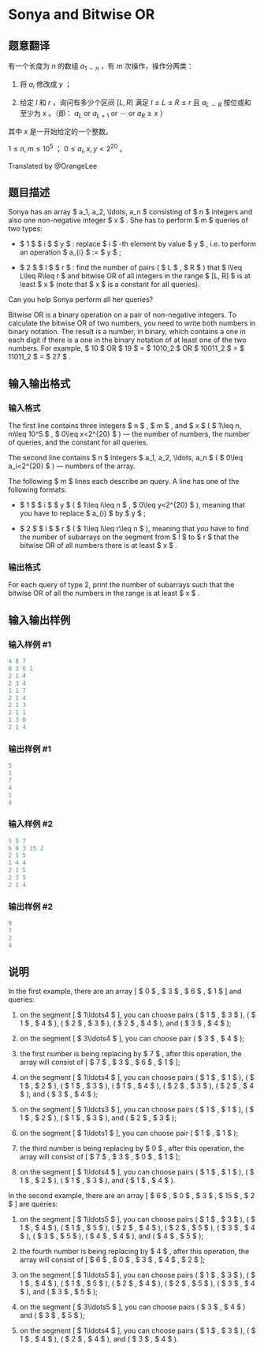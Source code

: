 # Sonya and Bitwise OR

## 题意翻译

有一个长度为 $n$ 的数组 $a_{1 \sim n}$ ，有 $m$ 次操作，操作分两类：

1. 将 $a_i$ 修改成 $y$ ；

2. 给定 $l$ 和 $r$ ，询问有多少个区间 $[L, R]$ 满足 $l \le L \le R \le r$ 且 $a_{L \sim R}$ 按位或和至少为 $x$ 。（即： $a_L \text{ or } a_{L + 1} \text{ or } \cdots \text{ or } a_R \ge x$ ）

其中 $x$ 是一开始给定的一个整数。

$1 \le n, m \le 10^5$ ； $0 \le a_i, x, y < 2^{20}$ 。

Translated by @OrangeLee 

## 题目描述

Sonya has an array $ a_1, a_2, \ldots, a_n $ consisting of $ n $ integers and also one non-negative integer $ x $ . She has to perform $ m $ queries of two types:

- $ 1 $ $ i $ $ y $ : replace $ i $ -th element by value $ y $ , i.e. to perform an operation $ a_{i} $ := $ y $ ;

- $ 2 $ $ l $ $ r $ : find the number of pairs ( $ L $ , $ R $ ) that $ l\leq L\leq R\leq r $ and bitwise OR of all integers in the range $ [L, R] $ is at least $ x $ (note that $ x $ is a constant for all queries).

Can you help Sonya perform all her queries?

Bitwise OR is a binary operation on a pair of non-negative integers. To calculate the bitwise OR of two numbers, you need to write both numbers in binary notation. The result is a number, in binary, which contains a one in each digit if there is a one in the binary notation of at least one of the two numbers. For example, $ 10 $ OR $ 19 $ = $ 1010_2 $ OR $ 10011_2 $ = $ 11011_2 $ = $ 27 $ .

## 输入输出格式

### 输入格式

The first line contains three integers $ n $ , $ m $ , and $ x $ ( $ 1\leq n, m\leq 10^5 $ , $ 0\leq x<2^{20} $ ) — the number of numbers, the number of queries, and the constant for all queries.

The second line contains $ n $ integers $ a_1, a_2, \ldots, a_n $ ( $ 0\leq a_i<2^{20} $ ) — numbers of the array.

The following $ m $ lines each describe an query. A line has one of the following formats:

- $ 1 $ $ i $ $ y $ ( $ 1\leq i\leq n $ , $ 0\leq y<2^{20} $ ), meaning that you have to replace $ a_{i} $ by $ y $ ;

- $ 2 $ $ l $ $ r $ ( $ 1\leq l\leq r\leq n $ ), meaning that you have to find the number of subarrays on the segment from $ l $ to $ r $ that the bitwise OR of all numbers there is at least $ x $ .

### 输出格式

For each query of type 2, print the number of subarrays such that the bitwise OR of all the numbers in the range is at least $ x $ .

## 输入输出样例

### 输入样例 #1

```cpp
4 8 7
0 3 6 1
2 1 4
2 3 4
1 1 7
2 1 4
2 1 3
2 1 1
1 3 0
2 1 4

```
### 输出样例 #1

```cpp
5
1
7
4
1
4

```
### 输入样例 #2

```cpp
5 5 7
6 0 3 15 2
2 1 5
1 4 4
2 1 5
2 3 5
2 1 4

```
### 输出样例 #2

```cpp
9
7
2
4

```
## 说明

In the first example, there are an array \[ $ 0 $ , $ 3 $ , $ 6 $ , $ 1 $ \] and queries:

1. on the segment \[ $ 1\ldots4 $ \], you can choose pairs ( $ 1 $ , $ 3 $ ), ( $ 1 $ , $ 4 $ ), ( $ 2 $ , $ 3 $ ), ( $ 2 $ , $ 4 $ ), and ( $ 3 $ , $ 4 $ );

2. on the segment \[ $ 3\ldots4 $ \], you can choose pair ( $ 3 $ , $ 4 $ );

3. the first number is being replacing by $ 7 $ , after this operation, the array will consist of \[ $ 7 $ , $ 3 $ , $ 6 $ , $ 1 $ \];

4. on the segment \[ $ 1\ldots4 $ \], you can choose pairs ( $ 1 $ , $ 1 $ ), ( $ 1 $ , $ 2 $ ), ( $ 1 $ , $ 3 $ ), ( $ 1 $ , $ 4 $ ), ( $ 2 $ , $ 3 $ ), ( $ 2 $ , $ 4 $ ), and ( $ 3 $ , $ 4 $ );

5. on the segment \[ $ 1\ldots3 $ \], you can choose pairs ( $ 1 $ , $ 1 $ ), ( $ 1 $ , $ 2 $ ), ( $ 1 $ , $ 3 $ ), and ( $ 2 $ , $ 3 $ );

6. on the segment \[ $ 1\ldots1 $ \], you can choose pair ( $ 1 $ , $ 1 $ );

7. the third number is being replacing by $ 0 $ , after this operation, the array will consist of \[ $ 7 $ , $ 3 $ , $ 0 $ , $ 1 $ \];

8. on the segment \[ $ 1\ldots4 $ \], you can choose pairs ( $ 1 $ , $ 1 $ ), ( $ 1 $ , $ 2 $ ), ( $ 1 $ , $ 3 $ ), and ( $ 1 $ , $ 4 $ ).

In the second example, there are an array \[ $ 6 $ , $ 0 $ , $ 3 $ , $ 15 $ , $ 2 $ \] are queries:

1. on the segment \[ $ 1\ldots5 $ \], you can choose pairs ( $ 1 $ , $ 3 $ ), ( $ 1 $ , $ 4 $ ), ( $ 1 $ , $ 5 $ ), ( $ 2 $ , $ 4 $ ), ( $ 2 $ , $ 5 $ ), ( $ 3 $ , $ 4 $ ), ( $ 3 $ , $ 5 $ ), ( $ 4 $ , $ 4 $ ), and ( $ 4 $ , $ 5 $ );

2. the fourth number is being replacing by $ 4 $ , after this operation, the array will consist of \[ $ 6 $ , $ 0 $ , $ 3 $ , $ 4 $ , $ 2 $ \];

3. on the segment \[ $ 1\ldots5 $ \], you can choose pairs ( $ 1 $ , $ 3 $ ), ( $ 1 $ , $ 4 $ ), ( $ 1 $ , $ 5 $ ), ( $ 2 $ , $ 4 $ ), ( $ 2 $ , $ 5 $ ), ( $ 3 $ , $ 4 $ ), and ( $ 3 $ , $ 5 $ );

4. on the segment \[ $ 3\ldots5 $ \], you can choose pairs ( $ 3 $ , $ 4 $ ) and ( $ 3 $ , $ 5 $ );

5. on the segment \[ $ 1\ldots4 $ \], you can choose pairs ( $ 1 $ , $ 3 $ ), ( $ 1 $ , $ 4 $ ), ( $ 2 $ , $ 4 $ ), and ( $ 3 $ , $ 4 $ ).

